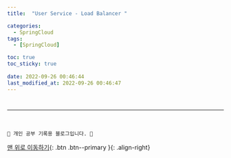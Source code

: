 ```yaml
---
title:  "User Service - Load Balancer "

categories:
  - SpringCloud
tags:
  - [SpringCloud]

toc: true
toc_sticky: true
 
date: 2022-09-26 00:46:44
last_modified_at: 2022-09-26 00:46:47
---
```


# 




















***
<br>


    💛 개인 공부 기록용 블로그입니다. 👻

[맨 위로 이동하기](#){: .btn .btn--primary }{: .align-right}